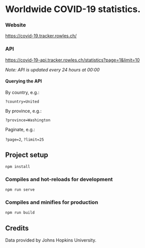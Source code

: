 # Worldwide COVID-19 statistics.

### Website

https://covid-19.tracker.rowles.ch/

### API

https://covid-19-api.tracker.rowles.ch/statistics?page=1&limit=10


_Note: API is updated every 24 hours at 00:00_

#### Querying the API

By country, e.g.:

`?country=United`

By province, e.g.:

`?province=Washington`

Paginate, e.g.:

`?page=2`, `?limit=25`


## Project setup
```
npm install
```

### Compiles and hot-reloads for development
```
npm run serve
```

### Compiles and minifies for production
```
npm run build
```

## Credits

Data provided by Johns Hopkins University.

